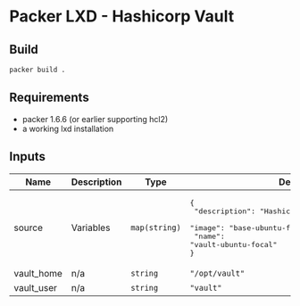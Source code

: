 # Packer LXD - Hashicorp Vault

## Build
```bash
packer build .
```

## Requirements

* packer 1.6.6 (or earlier supporting hcl2)
* a working lxd installation

## Inputs

| Name | Description | Type | Default | Required |
|------|-------------|------|---------|:--------:|
| source | Variables | `map(string)` | <pre>{<br>  "description": "Hashicorp Vault- Ubuntu 20.04",<br>  "image": "base-ubuntu-focal",<br>  "name": "vault-ubuntu-focal"<br>}</pre> | no |
| vault\_home | n/a | `string` | `"/opt/vault"` | no |
| vault\_user | n/a | `string` | `"vault"` | no |
